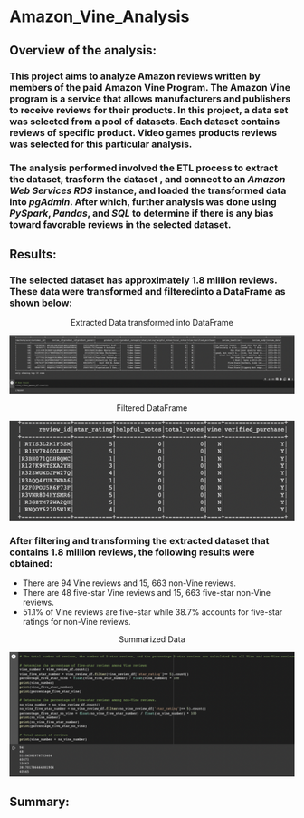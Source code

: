 # Amazon_Vine_Analysis

## Overview of the analysis:

### This project aims to analyze Amazon reviews written by members of the paid Amazon Vine Program. The Amazon Vine program is a service that allows manufacturers and publishers to receive reviews for their products. In this project, a data set was selected from a pool of datasets. Each dataset contains reviews of specific product. Video games products reviews was selected for this particular analysis. 

### The analysis performed involved the ETL process to extract the dataset, trasform the dataset , and connect to an *Amazon Web Services RDS* instance, and loaded the transformed data into *pgAdmin*. After which, further analysis was done using *PySpark*, *Pandas*, and *SQL* to determine if there is any bias toward favorable reviews in the selected dataset.

## Results:

### The selected dataset has approximately 1.8 million reviews. These data were transformed and filteredinto a DataFrame as shown below:

<p align="center">
   Extracted Data transformed into DataFrame
</p>

![This is an image](https://github.com/gmgarin/Amazon_Vine_Analysis/blob/8febc4db4c1849e54396ebee34d11c31302007a3/Resources/image1.png)

<p align="center">
   Filtered DataFrame
</p>

![This is an image](https://github.com/gmgarin/Amazon_Vine_Analysis/blob/1f61989655a8b7a72b04cc1f3a28fd4439d534e5/Resources/image2.png)

### After filtering and transforming the extracted dataset that contains 1.8 million reviews, the following results were obtained:
- There are 94 Vine reviews and 15, 663 non-Vine reviews.
- There are 48 five-star Vine reviews and 15, 663 five-star non-Vine reviews.
- 51.1% of Vine reviews are five-star while 38.7% accounts for five-star ratings for non-Vine reviews.

<p align="center">
   Summarized Data
</p>

![This is am image](https://github.com/gmgarin/Amazon_Vine_Analysis/blob/2b3e05990e7fd6610e5e86d1e4cf22ce8ee74476/Resources/image4.png)

## Summary: